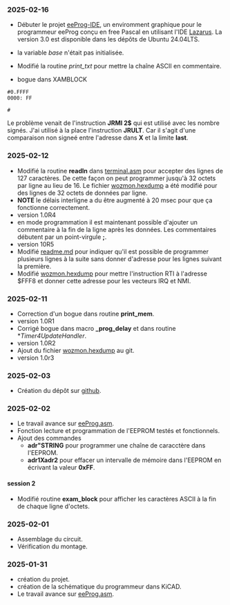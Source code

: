 ### 2025-02-16
* Débuter le projet [eeProg-IDE](eeProg-IDE/eeProg_IDE.lpr), un enviromment graphique pour le programmeur eeProg conçu en free  Pascal en utilisant l'IDE [Lazarus](https://www.lazarus-ide.org/). La version 3.0 est disponible dans les dépôts de Ubuntu 24.04LTS.

* la variable *base* n'était pas initialisée.
* Modifié la routine *print_txt* pour mettre la chaîne ASCII en commentaire. 
* bogue dans XAMBLOCK
```
#0.FFFF
0000: FF    

#
```
Le problème venait de l'instruction **JRMI 2$** qui est utilisé avec les nombre signés. J'ai utilisé à la place l'instruction **JRULT**. Car il s'agit d'une comparaison non signeé entre l'adresse dans **X** et la limite **last**.

### 2025-02-12
* Modifié la routine **readln** dans [terminal.asm](terminal.asm) pour accepter des lignes de 127 caractères. De cette façon on peut programmer jusqu'à 32 octets par ligne au lieu de 16. Le fichier [wozmon.hexdump](wozmon.hexdump) a été modifié pour des lignes de 32 octets de données par ligne.
* **NOTE** le délais interligne a du être augmenté à 20 msec pour que ça fonctionne correctement.
* version 1.0R4
* en mode programmation il est maintenant possible d'ajouter un commentaire à la fin de la ligne après les données. Les commentaires débutent par un point-virgule **;**.
* version 10R5
* Modifié [readme.md](readme.md) pour indiquer qu'il est possible de programmer plusieurs lignes à la suite sans donner d'adresse pour les lignes suivant la première.
* Modifié [wozmon.hexdump](wozmon.hexdump) pour mettre l'instruction RTI à l'adresse $FFF8 et donner cette adresse pour les vecteurs IRQ et NMI.

### 2025-02-11 
* Correction d'un bogue dans routine **print_mem**. 
* version 1.0R1
* Corrigé bogue dans macro **_prog_delay** et dans routine **Timer4UpdateHandler*. 
* version 1.0R2 
* Ajout du fichier [wozmon.hexdump](wozmon.hexdump) au git.
* version 1.0r3

### 2025-02-03
* Création du dépôt sur [github](https://github.com/Picatout/eeprom-programmer).

### 2025-02-02
* Le travail avance sur [eeProg.asm](eeProg.asm).
* Fonction lecture et programmation de l'EEPROM testés et fonctionnels.
* Ajout des commandes 
    * __adr"STRING__  pour programmer une chaîne de caracctère dans l'EEPROM.
    * __adr1Xadr2__  pour effacer un intervalle de mémoire dans l'EEPROM en écrivant la valeur __0xFF__.
#### session 2
* Modifié routine **exam_block** pour afficher les caractères ASCII à la fin de chaque ligne d'octets.

### 2025-02-01
* Assemblage du circuit. 
* Vérification du montage.

### 2025-01-31
* création du projet.
* création de la schématique du programmeur dans KiCAD.
* Le travail avance sur [eeProg.asm](eeProg.asm).